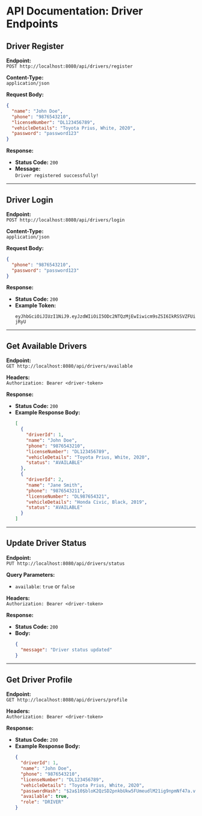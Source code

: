 # API Documentation: Driver Endpoints

## Driver Register
**Endpoint:**  
`POST http://localhost:8080/api/drivers/register`  

**Content-Type:**  
`application/json`  

**Request Body:**  
```json
{
  "name": "John Doe",
  "phone": "9876543210",
  "licenseNumber": "DL123456789",
  "vehicleDetails": "Toyota Prius, White, 2020",
  "password": "password123"
}
```

**Response:**  
- **Status Code:** `200`  
- **Message:**  
  `Driver registered successfully!`

---

## Driver Login
**Endpoint:**  
`POST http://localhost:8080/api/drivers/login`  

**Content-Type:**  
`application/json`  

**Request Body:**  
```json
{
  "phone": "9876543210",
  "password": "password123"
}
```

**Response:**  
- **Status Code:** `200`  
- **Example Token:**  
  ```plaintext
  eyJhbGciOiJIUzI1NiJ9.eyJzdWIiOiI5ODc2NTQzMjEwIiwicm9sZSI6IkRSSVZFUiIsImlhdCI6MTc0ODk2Mjg4MiwiZXhwIjoxNzQ5MDQ5MjgyfQ.Qcd54SEXsafYZ_F4ElyoldfkawhBBGAeFjPiXy-jRyU
  ```

---

## Get Available Drivers
**Endpoint:**  
`GET http://localhost:8080/api/drivers/available`  

**Headers:**  
`Authorization: Bearer <driver-token>`  

**Response:**  
- **Status Code:** `200`  
- **Example Response Body:**  
  ```json
  [
    {
      "driverId": 1,
      "name": "John Doe",
      "phone": "9876543210",
      "licenseNumber": "DL123456789",
      "vehicleDetails": "Toyota Prius, White, 2020",
      "status": "AVAILABLE"
    },
    {
      "driverId": 2,
      "name": "Jane Smith",
      "phone": "9876543211",
      "licenseNumber": "DL987654321",
      "vehicleDetails": "Honda Civic, Black, 2019",
      "status": "AVAILABLE"
    }
  ]
  ```

---

## Update Driver Status
**Endpoint:**  
`PUT http://localhost:8080/api/drivers/status`  

**Query Parameters:**  
- `available`: `true` or `false`

**Headers:**  
`Authorization: Bearer <driver-token>`  

**Response:**  
- **Status Code:** `200`  
- **Body:**  
  ```json
  {
    "message": "Driver status updated"
  }
  ```

---

## Get Driver Profile
**Endpoint:**  
`GET http://localhost:8080/api/drivers/profile`  

**Headers:**  
`Authorization: Bearer <driver-token>`  

**Response:**  
- **Status Code:** `200`  
- **Example Response Body:**  
  ```json
  {
    "driverId": 1,
    "name": "John Doe",
    "phone": "9876543210",
    "licenseNumber": "DL123456789",
    "vehicleDetails": "Toyota Prius, White, 2020",
    "passwordHash": "$2a$10$bloK2QzSD2pnkbUkw5FUmeudlM21ig9npmNf47a.vRLaJGAnr3ep6",
    "available": true,
    "role": "DRIVER"
  }
  ```